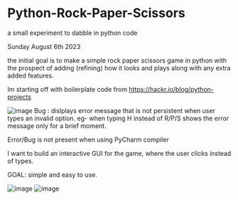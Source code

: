 # Python-Rock-Paper-Scissors
a small experiment to dabble in python code 

Sunday August 6th 2023

the initial goal is to make a simple rock paper scissors game in python with the prospect of adding (refining) how it looks and plays along with any extra added features.

Im starting off with boilerplate code from  https://hackr.io/blog/python-projects

![image](https://github.com/chrislpoy/Python-Rock-Paper-Scissors/assets/77645939/9d3b1651-aec9-4009-a1be-cecb4a4555da)
Bug : dislplays error message that is not persistent when user types an invalid option. eg- when typing H instead of R/P/S shows the error message only for a brief moment.

Error/Bug is not present when using PyCharm compiler

I want to build an interactive GUI for the game, where the user clicks instead of types.

GOAL: simple and easy to use.

![image](https://github.com/chrislpoy/Python-Rock-Paper-Scissors/assets/77645939/d2833198-04fe-4ef6-9b0e-ac4253186ab6)
![image](https://github.com/chrislpoy/Python-Rock-Paper-Scissors/assets/77645939/c07a8bff-844b-46a4-92c5-8fa1e4e787a6)



